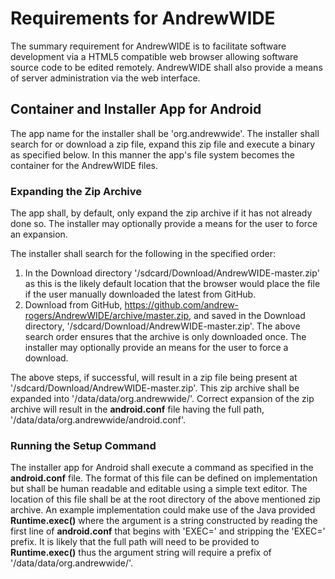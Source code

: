 # Requirements for AndrewWIDE

The summary requirement for AndrewWIDE is to facilitate software development via a HTML5 compatible web browser allowing software source code to be edited remotely. AndrewWIDE shall also provide a means of server administration via the web interface.

## Container and Installer App for Android

The app name for the installer shall be 'org.andrewwide'. The installer shall search for or download a zip file, expand this zip file and execute a binary as specified below. In this manner the app's file system becomes the container for the AndrewWIDE files.

### Expanding the Zip Archive

The app shall, by default, only expand the zip archive if it has not already done so. The installer may optionally provide a means for the user to force an expansion.

The installer shall search for the following in the specified order:
1. In the Download directory '/sdcard/Download/AndrewWIDE-master.zip' as this is the likely default location that the browser would place the file if the user manually downloaded the latest from GitHub.
2. Download from GitHub, https://github.com/andrew-rogers/AndrewWIDE/archive/master.zip, and saved in the Download directory, '/sdcard/Download/AndrewWIDE-master.zip'.
The above search order ensures that the archive is only downloaded once. The installer may optionally provide an means for the user to force a download.

The above steps, if successful, will result in a zip file being present at '/sdcard/Download/AndrewWIDE-master.zip'. This zip archive shall be expanded into '/data/data/org.andrewwide/'. Correct expansion of the zip archive will result in the __android.conf__ file having the full path, '/data/data/org.andrewwide/android.conf'.

### Running the Setup Command

The installer app for Android shall execute a command as specified in the __android.conf__ file. The format of this file
can be defined on implementation but shall be human readable and editable using a simple text editor. The location of this file shall be at the root directory of the above mentioned zip archive. An example implementation could make use of the Java provided __Runtime.exec()__ where the argument is a string constructed by reading the first line of __android.conf__ that begins with 'EXEC=' and stripping the 'EXEC=' prefix. It is likely that the full path will need to be provided to __Runtime.exec()__ thus the argument string will require a prefix of '/data/data/org.andrewwide/'.
